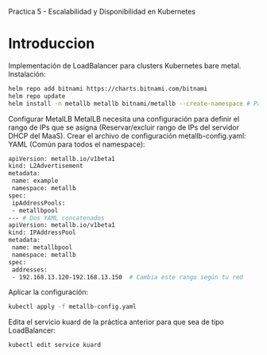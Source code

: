 Practica 5 - Escalabilidad y Disponibilidad en Kubernetes

# Introduccion

Implementación de LoadBalancer para clusters Kubernetes bare metal. 
Instalación:
```bash
helm repo add bitnami https://charts.bitnami.com/bitnami
helm repo update
helm install -n metallb metallb bitnami/metallb --create-namespace # Para crear en una namespace
```
Configurar MetalLB MetalLB necesita una configuración para definir el rango de IPs que se asigna (Reservar/excluir rango de IPs del servidor DHCP del MaaS). Crear el archivo de configuración metallb-config.yaml:
YAML (Común para todos el namespace):
```bash
apiVersion: metallb.io/v1beta1
kind: L2Advertisement
metadata:
 name: example
 namespace: metallb
spec:
 ipAddressPools:
 - metallbpool
--- # Dos YAML concatenados
apiVersion: metallb.io/v1beta1
kind: IPAddressPool
metadata:
 name: metallbpool
 namespace: metallb
spec:
 addresses:
 - 192.168.13.120-192.168.13.150  # Cambia este rango según tu red
```

Aplicar la configuración:
```bash
kubectl apply -f metallb-config.yaml
```

Edita el servicio kuard de la práctica anterior para que sea de tipo LoadBalancer:
```bash
kubectl edit service kuard
```
